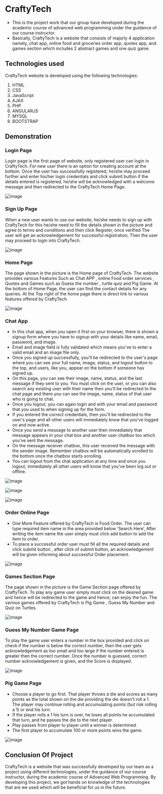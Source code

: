 # CraftyTech

- This is the project work that our group have developed during the academic course of advanced web programming under the guidance of our course instructor.
- Basically, CraftyTech is a website that  consists of majorly 4 application namely, chat app, online food and groceries order app, quotes app, and games section which includes 2 abstract games and one quiz game.

## Technologies used ## 
CraftyTech website is developed using the following technologies:
 1. HTML
 2. CSS
 3. JavaScript
 4. AJAX
 5. PHP
 6. ANGULARJS 
 7. MYSQL
 8. BOOTSTRAP
 
 ## Demonstration ##
 ### Login Page ###
 Login page is the first page of website, only registered user can login in CraftyTech. For new user there is an option for creating account at the bottom. Once the user has successfully registered, he/she may proceed further and enter his/her login credentials and click submit button if the details entered is registered, he/she will be acknowledged with a welcome message and then redirected to the  CraftyTech Home Page.

![image](https://user-images.githubusercontent.com/81507533/119251394-f1856480-bbc3-11eb-949a-deaa4c0a1c9d.png)
 
 ### Sign Up Page ###
 When a new user wants to use our website, he/she needs to sign up with CraftyTech for this he/she need to fill the details shown in the picture and agree to terms and conditions and then click Register, once verified The user will get an acknowledgement for successful registration, Then the user may proceed to login into CraftyTech.
 
 ![image](https://user-images.githubusercontent.com/81507533/119251386-ea5e5680-bbc3-11eb-9182-ba05d885de41.png)

 ### Home Page ###
 The page shown in the picture is the Home page of CraftyTech. The website provides various Features Such as Chat APP , online Food order services ,  Quotes and Games such as Guess the number , turtle quiz and Pig Game. At the bottom of Home Page, the user can find the contact details for any queries. At the Top right of the home page there is direct link to various features offered by CraftyTech

![image](https://user-images.githubusercontent.com/81507533/119251380-e0d4ee80-bbc3-11eb-8d07-bd3ed845c6d6.png)

 ### Chat App ###
 - In this chat app, when you open it first on your browser, there is shown a signup form where you have to signup with your details like name, email, password, and image. 
 - Email and image field is fully validated which means you've to enter a valid email and an image file only. 
 - Once you signed up successfully, you'll be redirected to the user's page where you can see your full name, image, status, and logout button to the top, and users, like you, appear on the bottom if someone has signed up. 
 - On this page, you can see their image, name, status, and the last message if they sent to you. You must click on the user, or you can also search any existing user with their name then you'll be redirected to the chat page and there you can see the image, name, status of that user who is going to chat.
 - Once you logout, you can again login and with your email and password that you used to when signing up for the form. 
 - If you entered the correct credentials, then you'll be redirected to the user's page and all other users will immediately know that you've logged on and now active.
 - Once you send a message to another user then immediately that message appears in your chat box and another user chatbox too which you've sent the message. 
 - On the message receiver chatbox, this user received the message with the sender image. Remember chatbox will be automatically scrolled to the bottom once the chatbox starts scrolling. 
 - You can logout from the chat application at any time and once you logout, immediately all other users will know that you've been log out or offline.
 
 ![image](https://user-images.githubusercontent.com/81507533/119251376-d9ade080-bbc3-11eb-8caa-5f2f1149aef0.png)

 ![image](https://user-images.githubusercontent.com/81507533/119251370-d3b7ff80-bbc3-11eb-9833-61e62a1a06f5.png)

 ![image](https://user-images.githubusercontent.com/81507533/119251365-ce5ab500-bbc3-11eb-8d90-f64ba5ac4475.png)

 
 ### Order Online Page ###
 - One More Feature offered by CraftyTech is Food Order. The user can type required item name in the area provided below ‘Search Here’, After writing the item name the user simply must click add button to add the item to order. 
 - To place a successful order user must fill all the required details and click submit button , after click of submit button, an acknowledgement will be given informing about successful  Order placement.

![image](https://user-images.githubusercontent.com/81507533/119251354-be42d580-bbc3-11eb-9b1c-0054974199d2.png)
 
 ### Games Section Page ###
 The page shown in the picture is the Game Section page offered by CraftyTech. To play any game user simply must click on the desired game and hence will be redirected to the game and hence, can enjoy the fun. The various games offered by CraftyTech is Pig Game , Guess My Number and Quiz on Turtles.
 
 ![image](https://user-images.githubusercontent.com/81507533/119251298-994e6280-bbc3-11eb-956b-b8380bdb4f0a.png)
 
 ### Guess My Number Game Page ###
 To play the game user enters a number in the box provided and click on check if the number is below the correct number, then the user gets acknowledgement as too small and too large if the number entered is greater then the correct number. Once the number is guessed, correct number acknowledgement is given, and the Score is displayed.
 
 ![image](https://user-images.githubusercontent.com/81507533/119251290-8fc4fa80-bbc3-11eb-8409-85fecb882c26.png)

 
 ### Pig Game Page ###
 - Choose a player to go first. That player throws a die and scores as many points as the total shown on the die providing the die doesn’t roll a 1. The player may continue rolling and accumulating points (but risk rolling a 1) or end his turn.
 - If the player rolls a 1 his turn is over, he loses all points he accumulated that turn, and he passes the die to the next player.
 - Play passes from player to player until a winner is determined.
 - The first player to accumulate 100 or more points wins the game.
 
 ![image](https://user-images.githubusercontent.com/81507533/119251286-88055600-bbc3-11eb-80c6-d21210fa7240.png)
 
 ## Conclusion Of Project ##
 CraftyTech is a website that was successfully developed by our team as a project using different technologies, under the guidance of our course instructor, during the academic course of  Advanced Web Programming. By developing this project, we got hands on knowledge of the technologies that are we used which will be beneficial for us in the future.
